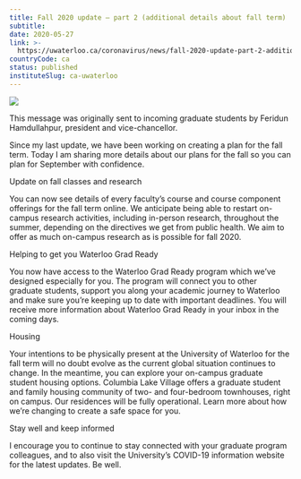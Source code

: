 ```yaml
---
title: Fall 2020 update – part 2 (additional details about fall term) | COVID-19 Information
subtitle: 
date: 2020-05-27
link: >-
  https://uwaterloo.ca/coronavirus/news/fall-2020-update-part-2-additional-details-about-fall-term
countryCode: ca
status: published
instituteSlug: ca-uwaterloo
---
```

![](https://uwaterloo.ca/favicon.ico)

This message was originally sent to incoming graduate students by Feridun Hamdullahpur, president and vice-chancellor.

Since my last update, we have been working on creating a plan for the fall term. Today I am sharing more details about our plans for the fall so you can plan for September with confidence.

Update on fall classes and research

You can now see details of every faculty’s course and course component offerings for the fall term online. We anticipate being able to restart on-campus research activities, including in-person research, throughout the summer, depending on the directives we get from public health. We aim to offer as much on-campus research as is possible for fall 2020.

Helping to get you Waterloo Grad Ready

You now have access to the Waterloo Grad Ready program which we’ve designed especially for you. The program will connect you to other graduate students, support you along your academic journey to Waterloo and make sure you’re keeping up to date with important deadlines. You will receive more information about Waterloo Grad Ready in your inbox in the coming days.

Housing

Your intentions to be physically present at the University of Waterloo for the fall term will no doubt evolve as the current global situation continues to change. In the meantime, you can explore your on-campus graduate student housing options. Columbia Lake Village offers a graduate student and family housing community of two- and four-bedroom townhouses, right on campus. Our residences will be fully operational. Learn more about how we’re changing to create a safe space for you.

Stay well and keep informed

I encourage you to continue to stay connected with your graduate program colleagues, and to also visit the University’s COVID-19 information website for the latest updates. Be well.
